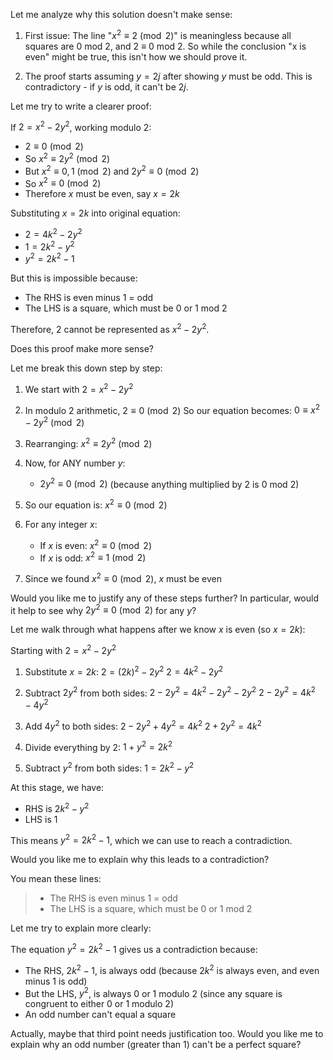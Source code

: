 Let me analyze why this solution doesn't make sense:

1. First issue: The line "$x^2 \equiv 2 \pmod{2}$" is meaningless because all squares are 0 mod 2, and 2 ≡ 0 mod 2. So while the conclusion "x is even" might be true, this isn't how we should prove it.

2. The proof starts assuming $y = 2j$ after showing $y$ must be odd. This is contradictory - if $y$ is odd, it can't be $2j$.

Let me try to write a clearer proof:

If $2 = x^2-2y^2$, working modulo 2:
- $2 \equiv 0 \pmod{2}$
- So $x^2 \equiv 2y^2 \pmod{2}$
- But $x^2 \equiv 0,1 \pmod{2}$ and $2y^2 \equiv 0 \pmod{2}$
- So $x^2 \equiv 0 \pmod{2}$
- Therefore $x$ must be even, say $x = 2k$

Substituting $x = 2k$ into original equation:
- $2 = 4k^2-2y^2$
- $1 = 2k^2-y^2$
- $y^2 = 2k^2-1$

But this is impossible because:
- The RHS is even minus 1 = odd
- The LHS is a square, which must be $0$ or $1$ mod 2

Therefore, 2 cannot be represented as $x^2-2y^2$.

Does this proof make more sense?




Let me break this down step by step:

1. We start with $2 = x^2-2y^2$
   
2. In modulo 2 arithmetic, $2 \equiv 0 \pmod{2}$
   So our equation becomes:
   $0 \equiv x^2-2y^2 \pmod{2}$
   
3. Rearranging:
   $x^2 \equiv 2y^2 \pmod{2}$

4. Now, for ANY number $y$:
   - $2y^2 \equiv 0 \pmod{2}$ (because anything multiplied by 2 is 0 mod 2)

5. So our equation is:
   $x^2 \equiv 0 \pmod{2}$

6. For any integer $x$:
   - If $x$ is even: $x^2 \equiv 0 \pmod{2}$
   - If $x$ is odd: $x^2 \equiv 1 \pmod{2}$

7. Since we found $x^2 \equiv 0 \pmod{2}$, $x$ must be even

Would you like me to justify any of these steps further? In particular, would it help to see why $2y^2 \equiv 0 \pmod{2}$ for any $y$?



Let me walk through what happens after we know $x$ is even (so $x=2k$):

Starting with $2 = x^2-2y^2$
1. Substitute $x=2k$:
   $2 = (2k)^2-2y^2$
   $2 = 4k^2-2y^2$

2. Subtract $2y^2$ from both sides:
   $2-2y^2 = 4k^2-2y^2-2y^2$
   $2-2y^2 = 4k^2-4y^2$

3. Add $4y^2$ to both sides:
   $2-2y^2+4y^2 = 4k^2$
   $2+2y^2 = 4k^2$

4. Divide everything by 2:
   $1+y^2 = 2k^2$

5. Subtract $y^2$ from both sides:
   $1 = 2k^2-y^2$

At this stage, we have:
- RHS is $2k^2-y^2$
- LHS is 1

This means $y^2 = 2k^2-1$, which we can use to reach a contradiction.

Would you like me to explain why this leads to a contradiction?


You mean these lines:
> - The RHS is even minus 1 = odd
> - The LHS is a square, which must be 0 or 1 mod 2

Let me try to explain more clearly:

The equation $y^2 = 2k^2-1$ gives us a contradiction because:
- The RHS, $2k^2-1$, is always odd (because $2k^2$ is always even, and even minus 1 is odd)
- But the LHS, $y^2$, is always 0 or 1 modulo 2 (since any square is congruent to either 0 or 1 modulo 2)
- An odd number can't equal a square

Actually, maybe that third point needs justification too. Would you like me to explain why an odd number (greater than 1) can't be a perfect square?